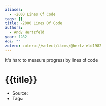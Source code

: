 ```yaml
---
aliases:
  - -2000 Lines Of Code
tags: []
title: -2000 Lines Of Code
authors:
  - Andy Hertzfeld
year: 1982
doi: ""
zotero: zotero://select/items/@hertzfeld1982
---
```

<!-- START_ABSTRACT -->
It's hard to measure progress by lines of code
<!-- END_ABSTRACT -->

<!-- START_TEMPLATE -->
# {{title}}

- Source:
- Tags: 
<!-- END_TEMPLATE -->
